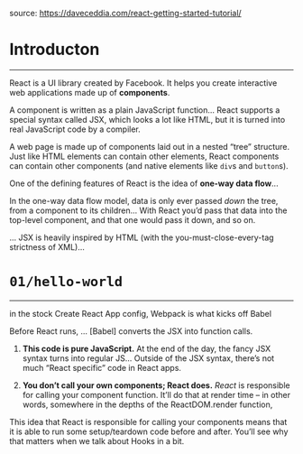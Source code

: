 source: https://daveceddia.com/react-getting-started-tutorial/

# Introducton

---

React is a UI library created by Facebook. It helps you create interactive web applications made up of **components**.

A component is written as a plain JavaScript function... React supports a special syntax called JSX, which looks a lot like HTML, but it is turned into real JavaScript code by a compiler.

A web page is made up of components laid out in a nested “tree” structure. Just like HTML elements can contain other elements, React components can contain other components (and native elements like `div`s and `button`s).

One of the defining features of React is the idea of **one-way data flow**...

In the one-way data flow model, data is only ever passed _down_ the tree, from a component to its children... With React you’d pass that data into the top-level component, and that one would pass it down, and so on.

... JSX is heavily inspired by HTML (with the you-must-close-every-tag strictness of XML)...

# `01/hello-world`

---

in the stock Create React App config, Webpack is what kicks off Babel

Before React runs, ... [Babel] converts the JSX into function calls.

1. **This code is pure JavaScript.** At the end of the day, the fancy JSX syntax turns into regular JS... Outside of the JSX syntax, there’s not much “React specific” code in React apps.

2. **You don’t call your own components; React does.** _React_ is responsible for calling your component function. It’ll do that at render time – in other words, somewhere in the depths of the ReactDOM.render function,

This idea that React is responsible for calling your components means that it is able to run some setup/teardown code before and after. You’ll see why that matters when we talk about Hooks in a bit.
